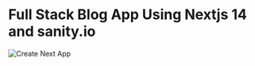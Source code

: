 # Full Stack Blog App Using Nextjs 14 and sanity.io

![Create Next App](https://github.com/GameOfCode64/full-stack-blog-website/assets/131631135/92c03bf6-09b5-4e52-a631-7eb3dad7758e)
